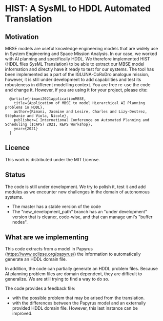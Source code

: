 # HIST: A SysML to HDDL Automated Translation 

## Motivation
MBSE models are useful knowledge engineering models that are widely use in System Engineering and Space Mission Analysis. 
In our case, we worked with AI planning and specifically HDDL.
We therefore implemented HIST (HDDL fIles SysML Translation) to be able to extract our MBSE model information and directly have it ready to test for our systems.
The tool has been implemented as a part of the IGLUNA-CoRoDro analogue mission, however, it is still under development to add capabilities and test its robusteness in different modelling context. 
You are free re-use the code and change it. However, if you are using it for your project, please cite:
```
  @article{rimani2021applicationMBSE,
    title={Application of MBSE to model Hierarchical AI Planning problems in HDDL},
    author={Rimani, Jasmine and Lesire, Charles and Lizy-Destrez, Stéphanie and Viola, Nicole},
    publisher={ International Conference on Automated Planning and Scheduling (ICAPS) 2021, KEPS Workshop},
    year={2021}
  }
```
## Licence 
This work is distributed under the MIT License.

## Status
The code is still under development. We try to polish it, test it and add modules as we encounter new challenges in the domain of autonomous systems.
  - The master has a stable version of the code
  - The "new_development_path" branch has an "under development" version that is cleaner, code-wise, and that can manage uml's "buffer nodes". 

## What are we implementing
This code extracts from a model in Papyrus (https://www.eclipse.org/papyrus/) the information to automatically generate an HDDL domain file. 

In addition, the code can partially generate an HDDL problem files. Because AI planning problem files are domain dependent, they are difficult to generalize. We are still trying to find a way to do so.

The code provides a feedback file:
  - with the possible problem that may be arised from the translation.
  - with the differences between the Papyrus model and an externally provided HDDL domain file. However, this last instance can be improved. 
